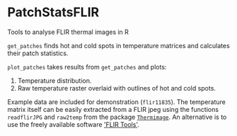 # PatchStatsFLIR
Tools to analyse FLIR thermal images in R

`get_patches` finds hot and cold spots in temperature matrices and calculates their patch statistics.

`plot_patches` takes results from `get_patches` and plots:
  1. Temperature distribution.
  2. Raw temperature raster overlaid with outlines of hot and cold spots.
  
 Example data are included for demonstration (`flir11835`). The temperature matrix itself can be easily extracted from a FLIR jpeg using the functions `readflirJPG` and `raw2temp` from the package [`Thermimage`](https://CRAN.R-project.org/package=Thermimage). An alternative is to use the freely available software ['FLIR Tools'](http://www.flir.com/instruments/display/?id=54865). 
